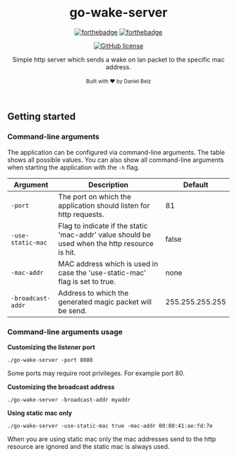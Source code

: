 ﻿﻿﻿<h1 align="center">go-wake-server</h1><div align="center">

[![forthebadge](https://forthebadge.com/images/badges/fuck-it-ship-it.svg)](https://forthebadge.com)
[![forthebadge](https://forthebadge.com/images/badges/made-with-go.svg)](https://forthebadge.com)

[![GitHub license](https://img.shields.io/github/license/LegendaryB/go-wake-server.svg?longCache=true&style=flat-square)](https://github.com/LegendaryB/go-wake-server/blob/master/LICENSE.md)

Simple http server which sends a wake on lan packet to the specific mac address.
<br>
<br>
<sub>Built with ❤︎ by Daniel Belz</sub>
</div><br>

## Getting started

### Command-line arguments
The application can be configured via command-line arguments. The table shows all possible values. You can also show all command-line arguments when starting the application with the `-h` flag.

|Argument|Description|Default|
|---|---|---|
|`-port`|The port on which the application should listen for http requests.|81|
|`-use-static-mac`|Flag to indicate if the static 'mac-addr' value should be used when the http resource is hit.|false|
|`-mac-addr`|MAC address which is used in case the 'use-static-mac' flag is set to true.|none|
|`-broadcast-addr`|Address to which the generated magic packet will be send.|255.255.255.255|

### Command-line arguments usage

**Customizing the listener port**
```
./go-wake-server -port 8080
```
Some ports may require root privileges. For example port 80.

**Customizing the broadcast address**
```
./go-wake-server -broadcast-addr myaddr
```

**Using static mac only**
```
./go-wake-server -use-static-mac true -mac-addr 00:80:41:ae:fd:7e
```
When you are using static mac only the mac addresses send to the http resource are ignored and the static mac is always used.
